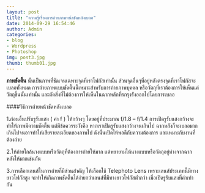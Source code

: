 ```yaml
---
layout: post
title: "ความรู้เรื่องการถ่ายภาพหน้าชัดหลังเบลอ"
date: 2014-09-29 16:54:46
author: Admin
categories: 
- blog 
- Wordpress
- Photoshop
img: post3.jpg
thumb: thumb01.jpg
---
```


<b>ภาพชัดตื้น</b> นั้นเป็นภาพที่ชัดเจนเฉพาะจุดที่เราโฟกัสเท่านั้น ส่วนจุดอื่นๆที่อยู่หลังตรงจุดที่เราโฟกัสจะเบลอทั้งหมด การถ่ายภาพแบบชัดตื้นนี้เหมาะสำหรับการถ่ายภาพบุคคล หรือวัตถุที่เราต้องการให้เห็นแค่วัตถุชิ้นนั้นเท่านั้น และตัดสิ่งที่ไม่ต้องการให้เห็นในฉากหลักที่รกรุงรังออกไปโดยการเบลอ

####วิธีการถ่ายหน้าชัดหลังเบลอ

1.ก่อนอื่นปรับรูรับแสง ( ค่า f ) ให้กว้างๆ โดยอยู่ที่ประมาณ f/1.8 – f/1.4 การเปิดรูรับแสงกว้างจะทำให้ภาพมีความชัดตื้น แต่มีข้อควรระวังคือ หากเราเปิดรูรับแสงกว้างจนเกินไป ฉากหลังก็จะเบลอมากเกินไปจนอาจทำให้เสียรายละเอียดของภาพไป ดังนั้นเปิดให้พอดีกับความต้องการ และเหมาะกับงานที่ต้องถ่าย <!--more-->

2.ให้ถ่ายใกล้นางแบบหรือวัตถุที่ต้องการถ่ายให้มาก แต่พยายามให้นางแบบหรือวัตถุอยู่ห่างจากฉากหลังให้มากเช่นกัน

3.การเลือกเลนส์ในการถ่ายก็มีส่วนสำคัญ ให้เลือกใช้ Telephoto Lens เพราะเลนส์ประเภทนี้มีทางยาวโฟกัสสูง จะทำให้เกิดภาพชัดตื้นได้ง่ายกว่าเลนส์ที่มีทางยาวโฟกัสต่ำกว่า  เมื่อเปิดรูรับแสงที่ค่าเท่ากัน


[hampden]: https://github.com/jekyll/jekyll